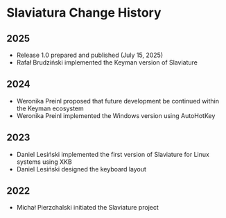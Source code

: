 
# Slaviatura Change History

## 2025

- Release 1.0 prepared and published (July 15, 2025)
- Rafał Brudziński implemented the Keyman version of Slaviature

## 2024 

- Weronika Preinl proposed that future development be continued within the Keyman ecosystem
- Weronika Preinl implemented the Windows version using AutoHotKey 

## 2023

- Daniel Lesiński implemented the first version of Slaviature for Linux systems using XKB
- Daniel Lesiński designed the keyboard layout 

## 2022 

- Michał Pierzchalski initiated the Slaviature project
